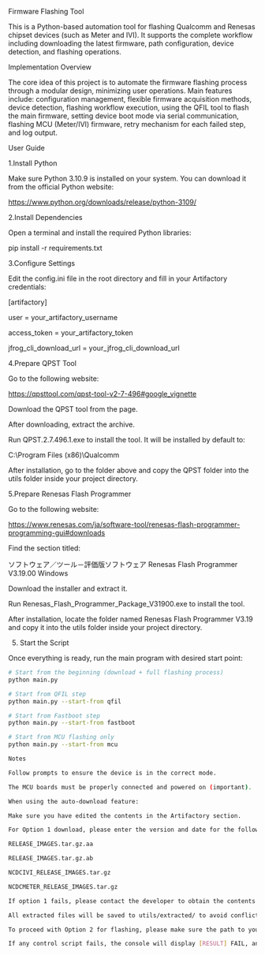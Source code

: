 Firmware Flashing Tool

This is a Python-based automation tool for flashing Qualcomm and Renesas chipset devices (such as Meter and IVI). It supports the complete workflow including downloading the latest firmware, path configuration, device detection, and flashing operations.



Implementation Overview

The core idea of this project is to automate the firmware flashing process through a modular design, minimizing user operations. Main features include: configuration management, flexible firmware acquisition methods, device detection, flashing workflow execution, using the QFIL tool to flash the main firmware, setting device boot mode via serial communication, flashing MCU (Meter/IVI) firmware, retry mechanism for each failed step, and log output.



User Guide


1.Install Python

Make sure Python 3.10.9 is installed on your system. You can download it from the official Python website:

https://www.python.org/downloads/release/python-3109/


2.Install Dependencies

Open a terminal and install the required Python libraries:

pip install -r requirements.txt


3.Configure Settings

Edit the config.ini file in the root directory and fill in your Artifactory credentials:

[artifactory]

user = your_artifactory_username

access_token = your_artifactory_token

jfrog_cli_download_url = your_jfrog_cli_download_url


4.Prepare QPST Tool

Go to the following website:

https://qpsttool.com/qpst-tool-v2-7-496#google_vignette

Download the QPST tool from the page.

After downloading, extract the archive.

Run QPST.2.7.496.1.exe to install the tool. It will be installed by default to:

C:\Program Files (x86)\Qualcomm

After installation, go to the folder above and copy the QPST folder into the utils folder inside your project directory.


5.Prepare Renesas Flash Programmer

Go to the following website:

https://www.renesas.com/ja/software-tool/renesas-flash-programmer-programming-gui#downloads

Find the section titled:

ソフトウェア／ツール－評価版ソフトウェア Renesas Flash Programmer V3.19.00 Windows

Download the installer and extract it.

Run Renesas_Flash_Programmer_Package_V31900.exe to install the tool.

After installation, locate the folder named Renesas Flash Programmer V3.19 and copy it into the utils folder inside your project directory.

5. Start the Script

Once everything is ready, run the main program with desired start point:

```bash
# Start from the beginning (download + full flashing process)
python main.py

# Start from QFIL step
python main.py --start-from qfil

# Start from Fastboot step
python main.py --start-from fastboot

# Start from MCU flashing only
python main.py --start-from mcu

Notes

Follow prompts to ensure the device is in the correct mode.

The MCU boards must be properly connected and powered on (important).

When using the auto-download feature:

Make sure you have edited the contents in the Artifactory section.

For Option 1 download, please enter the version and date for the following image files:

RELEASE_IMAGES.tar.gz.aa

RELEASE_IMAGES.tar.gz.ab

NCDCIVI_RELEASE_IMAGES.tar.gz

NCDCMETER_RELEASE_IMAGES.tar.gz

If option 1 fails, please contact the developer to obtain the contents of the utils folder.

All extracted files will be saved to utils/extracted/ to avoid conflicts with fixed paths.

To proceed with Option 2 for flashing, please make sure the path to your flashing image is specified in the config.ini file.

If any control script fails, the console will display [RESULT] FAIL, and a retry prompt will be shown.

